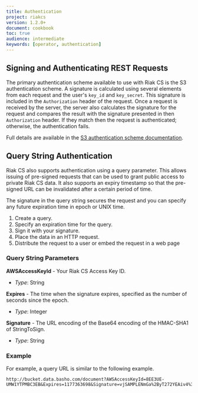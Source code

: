 ```yaml
---
title: Authentication
project: riakcs
version: 1.2.0+
document: cookbook
toc: true
audience: intermediate
keywords: [operator, authentication]
---
```


## Signing and Authenticating REST Requests

The primary authentication scheme available to use with Riak CS is the S3
authentication scheme. A signature is calculated using several elements from
each request and the user's `key_id` and `key_secret`. This signature is
included in the `Authorization` header of the request. Once a request is
received by the server, the server also calculates the signature for the
request and compares the result with the signature presented in then
`Authorization` header. If they match then the request is authenticated;
otherwise, the authentication fails.

Full details are available in the
[S3 authentication scheme documentation](http://docs.amazonwebservices.com/AmazonS3/latest/dev/RESTAuthentication.html).

## Query String Authentication

Riak CS also supports authentication using a query parameter. This allows
issuing of pre-signed requests that can be used to grant public access to
private Riak CS data. It also supports an expiry timestamp so that the
pre-signed URL can be invalidated after a certain period of time.

The signature in the query string secures the request and you can specify any
future expiration time in epoch or UNIX time.

1. Create a query.
2. Specify an expiration time for the query.
3. Sign it with your signature.
4. Place the data in an HTTP request.
5. Distribute the request to a user or embed the request in a web page

### Query String Parameters

**AWSAccessKeyId** - Your Riak CS Access Key ID.

* *Type*: String

**Expires** - The time when the signature expires, specified as the number of seconds since the epoch.

* *Type*: Integer

**Signature** - The URL encoding of the Base64 encoding of the HMAC-SHA1 of StringToSign.

* *Type*: String

### Example

For example, a query URL is similar to the following example.

```
http://bucket.data.basho.com/document?AWSAccessKeyId=8EE3UE-UMW1YTPMBC3EB&Expires=1177363698&Signature=vjSAMPLENmGa%2ByT272YEAiv4%3D
```
